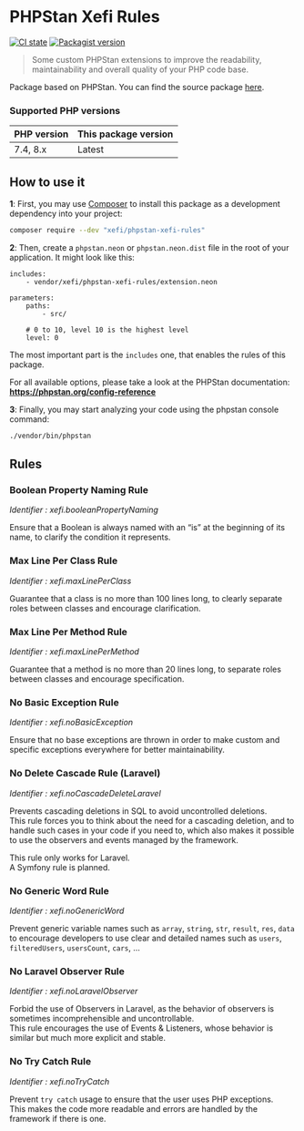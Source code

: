 # PHPStan Xefi Rules

[![CI state](https://img.shields.io/github/actions/workflow/status/xefi/phpstan-xefi-rules/tests.yml)](https://github.com/xefi/phpstan-xefi-rules)
[![Packagist version](https://img.shields.io/packagist/v/xefi/phpstan-xefi-rules)](https://packagist.org/packages/xefi/phpstan-xefi-rules)

> Some custom PHPStan extensions to improve the readability, maintainability and overall quality of your PHP code base.

Package based on PHPStan. You can find the source package [here](https://phpstan.org/).

### Supported PHP versions
| PHP version | This package version |
|-------------|----------------------|
| 7.4, 8.x    | Latest               |

## How to use it

**1**: First, you may use [Composer](https://getcomposer.org) to install this package as a development dependency into your project:

```bash
composer require --dev "xefi/phpstan-xefi-rules"
```

**2**: Then, create a `phpstan.neon` or `phpstan.neon.dist` file in the root of your application. It might look like this:

```
includes:
    - vendor/xefi/phpstan-xefi-rules/extension.neon

parameters:
    paths:
        - src/

    # 0 to 10, level 10 is the highest level
    level: 0
```

The most important part is the `includes` one, that enables the rules of this package.

For all available options, please take a look at the PHPStan documentation: **https://phpstan.org/config-reference**

**3**: Finally, you may start analyzing your code using the phpstan console command:

```bash
./vendor/bin/phpstan
```

## Rules

### Boolean Property Naming Rule

*Identifier : xefi.booleanPropertyNaming*

Ensure that a Boolean is always named with an “is” at the beginning of its name, to clarify the condition it represents.

### Max Line Per Class Rule

*Identifier : xefi.maxLinePerClass*

Guarantee that a class is no more than 100 lines long, to clearly separate roles between classes and encourage clarification.

### Max Line Per Method Rule

*Identifier : xefi.maxLinePerMethod*

Guarantee that a method is no more than 20 lines long, to separate roles between classes and encourage specification.

### No Basic Exception Rule

*Identifier : xefi.noBasicException*

Ensure that no base exceptions are thrown in order to make custom and specific exceptions everywhere for better maintainability.

### No Delete Cascade Rule (Laravel)

*Identifier : xefi.noCascadeDeleteLaravel*

Prevents cascading deletions in SQL to avoid uncontrolled deletions.  
This rule forces you to think about the need for a cascading deletion, and to handle such cases in your code if you need to, which also makes it possible to use the observers and events managed by the framework.  
  
This rule only works for Laravel.  
A Symfony rule is planned.

### No Generic Word Rule

*Identifier : xefi.noGenericWord*

Prevent generic variable names such as `array`, `string`, `str`, `result`, `res`, `data` to encourage developers to use clear and detailed names such as `users`, `filteredUsers`, `usersCount`, `cars`, ...

### No Laravel Observer Rule

*Identifier : xefi.noLaravelObserver*

Forbid the use of Observers in Laravel, as the behavior of observers is sometimes incomprehensible and uncontrollable.  
This rule encourages the use of Events & Listeners, whose behavior is similar but much more explicit and stable.

### No Try Catch Rule

*Identifier : xefi.noTryCatch*

Prevent `try catch` usage to ensure that the user uses PHP exceptions.  
This makes the code more readable and errors are handled by the framework if there is one.
